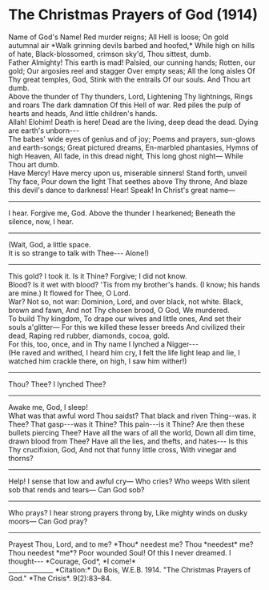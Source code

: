 <!--
title:   The Christmas Prayers of God
author:  Du Bois, W.E.B.
journal: The Crisis
year:    1914
volume:  9
issue:   2
pages:   83-84
-->

# The Christmas Prayers of God (1914)

<div class="poem">
Name of God's Name!  
Red murder reigns;  
All Hell is loose;  
On gold autumnal air  
*Walk grinning devils barbed and hoofed,*  
While high on hills of hate,  
Black-blossomed, crimson sky'd,  
Thou sittest, dumb.
</div>

<div class="poem">
Father Almighty!  
This earth is mad!  
Palsied, our cunning hands;  
Rotten, our gold;  
Our argosies reel and stagger  
Over empty seas;  
All the long aisles  
Of Thy great temples, God,  
Stink with the entrails  
Of our souls.  
And Thou art dumb.
</div>

<div class="poem">
Above the thunder of Thy thunders, Lord,  
Lightening Thy lightnings,  
Rings and roars  
The dark damnation  
Of this Hell of war.  
Red piles the pulp of hearts and heads,  
And little children's hands.
</div>

<div class="poem">
Allah!  
Elohim!  
Death is here!  
Dead are the living, deep dead the dead.  
Dying are earth's unborn---
</div>

<div class="poem">
The babes' wide eyes of genius and of joy;  
Poems and prayers, sun-glows and earth-songs;  
Great pictured dreams,  
En-marbled phantasies,  
Hymns of high Heaven,  
All fade, in this dread night,  
This long ghost night—  
While Thou art dumb.
</div>

<div class="poem">
Have Mercy!  
Have mercy upon us, miserable sinners!  
Stand forth, unveil Thy face,  
Pour down the light  
That seethes above Thy throne,  
And blaze this devil's dance to darkness!  
Hear!  
Speak!  
In Christ's great name—
</div>
<hr/>
<div class="poem">
I hear.  
Forgive me, God.  
Above the thunder I hearkened;  
Beneath the silence, now,  
I hear.
</div>
<hr/>
<div class="poem">

(Wait, God, a little space.  
It is so strange to talk with Thee---
Alone!)
</div>
<hr/>
<div class="poem">
This gold?  
I took it.  
Is it Thine?  
Forgive; I did not know.
</div>

<div class="poem">
Blood? Is it wet with blood?  
'Tis from my brother's hands.  
(I know; his hands are mine.)  
It flowed for Thee, O Lord.
</div>

<div class="poem">
War? Not so, not war:  
Dominion, Lord, and over black, not white.  
Black, brown and fawn,  
And not Thy chosen brood, O God,  
We murdered.
</div>

<div class="poem">
To build Thy kingdom,  
To drape our wives and little ones,  
And set their souls a'glitter—  
For this we killed these lesser breeds  
And civilized their dead,  
Raping red rubber, diamonds, cocoa, gold.
</div>

<div class="poem">
For this, too, once, and in Thy name  
I lynched a Nigger---
</div>

<div class="poem">
(He raved and writhed,  
I heard him cry,  
I felt the life light leap and lie,  
I watched him crackle there, on high,  
I saw him wither!)
</div>
<hr/>
<div class="poem">
Thou?  
Thee?  
I lynched Thee?
</div>
<hr/>
<div class="poem">
Awake me, God, I sleep!  
</div>

<div class="poem">
What was that awful word Thou saidst?  
That black and riven Thing--was. it Thee?
That gasp---was it Thine?  
This pain---is it Thine?  
Are then these bullets piercing Thee?  
Have all the wars of all the world,  
Down all dim time, drawn blood from Thee?
Have all the lies, and thefts, and hates---
Is this Thy crucifixion, God,  
And not that funny little cross,  
With vinegar and thorns?
</div>
<hr/>
<div class="poem">
Help!  
I sense that low and awful cry—  
Who cries?  
Who weeps  
With silent sob that rends and tears—  
Can God sob?
</div>
<hr/>
<div class="poem">
Who prays?  
I hear strong prayers throng by,  
Like mighty winds on dusky moors—  
Can God pray?
</div>
<hr/>
<div class="poem">
Prayest Thou, Lord, and to me?  
*Thou* needest me?  
Thou *needest* me?  
Thou needest *me*?  
Poor wounded Soul!  
Of this I never dreamed. I thought---  
*Courage, God*,  
*I come!*
</div>
______________
*Citation:* Du Bois, W.E.B. 1914. "The Christmas Prayers of God." *The Crisis*. 9(2):83&ndash;84.